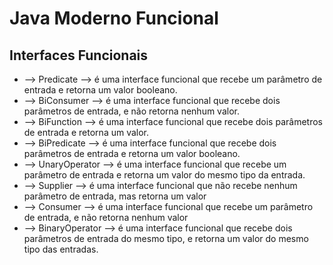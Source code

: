 # Java Moderno Funcional

## Interfaces Funcionais

- --> Predicate --> é uma interface funcional que recebe um parâmetro de entrada e retorna um valor booleano.
- --> BiConsumer --> é uma interface funcional que recebe dois parâmetros de entrada, e não retorna nenhum valor.
- --> BiFunction --> é uma interface funcional que recebe dois parâmetros de entrada e retorna um valor.
- --> BiPredicate --> é uma interface funcional que recebe dois parâmetros de entrada e retorna um valor booleano.
- --> UnaryOperator --> é uma interface funcional que recebe um parâmetro de entrada e retorna um valor do mesmo tipo da entrada.
- --> Supplier --> é uma interface funcional que não recebe nenhum parâmetro de entrada, mas retorna um valor
- --> Consumer --> é uma interface funcional que recebe um parâmetro de entrada, e não retorna nenhum valor
- --> BinaryOperator --> é uma interface funcional que recebe dois parâmetros de entrada do mesmo tipo, e retorna um valor do mesmo tipo das entradas.

